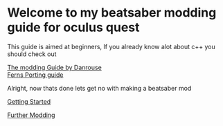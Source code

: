 # Welcome to my beatsaber modding guide for oculus quest

This guide is aimed at beginners, If you already know alot about c++ you should check out

[The modding Guide by Danrouse](https://github.com/danrouse/beatsaber-quest-modding-guide)<br>
[Ferns Porting guide](https://github.com/Fernthedev/beatsaber-quest-porting-guide)

Alright, now thats done lets get no with making a beatsaber mod

[Getting Started](./getting-started)

[Further Modding](./further-modding/home)
